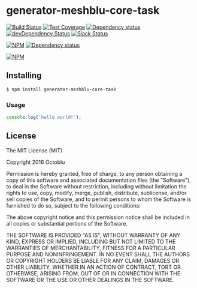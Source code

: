# generator-meshblu-core-task

[![Build Status](https://travis-ci.org/octoblu/meshblu-core-task-check-whitelist-message-from.svg?branch=master)](https://travis-ci.org/octoblu/meshblu-core-task-check-whitelist-message-from)
[![Test Coverage](https://codecov.io/gh/octoblu/meshblu-core-task-check-whitelist-message-from/branch/master/graph/badge.svg)](https://codecov.io/gh/octoblu/meshblu-core-task-check-whitelist-message-from)
[![Dependency status](http://img.shields.io/david/octoblu/meshblu-core-task-check-whitelist-message-from.svg?style=flat)](https://david-dm.org/octoblu/meshblu-core-task-check-whitelist-message-from)
[![devDependency Status](http://img.shields.io/david/dev/octoblu/meshblu-core-task-check-whitelist-message-from.svg?style=flat)](https://david-dm.org/octoblu/meshblu-core-task-check-whitelist-message-from#info=devDependencies)
[![Slack Status](http://community-slack.octoblu.com/badge.svg)](http://community-slack.octoblu.com)

[![NPM](https://nodei.co/npm/meshblu-core-task-check-whitelist-message-from.svg?style=flat)](https://npmjs.org/package/meshblu-core-task-check-whitelist-message-from)
[![Dependency status](http://img.shields.io/david/octoblu/generator-meshblu-core-task.svg?style=flat)](https://david-dm.org/octoblu/generator-meshblu-core-task)

[![NPM](https://nodei.co/npm/generator-meshblu-core-task.svg?style=flat)](https://npmjs.org/package/generator-meshblu-core-task)

## Installing

```bash
$ npm install generator-meshblu-core-task
```

### Usage

```javascript
console.log('hello world!');
```

## License

The MIT License (MIT)

Copyright 2016 Octoblu

Permission is hereby granted, free of charge, to any person obtaining a copy
of this software and associated documentation files (the "Software"), to deal
in the Software without restriction, including without limitation the rights
to use, copy, modify, merge, publish, distribute, sublicense, and/or sell
copies of the Software, and to permit persons to whom the Software is
furnished to do so, subject to the following conditions:

The above copyright notice and this permission notice shall be included in all
copies or substantial portions of the Software.

THE SOFTWARE IS PROVIDED "AS IS", WITHOUT WARRANTY OF ANY KIND, EXPRESS OR
IMPLIED, INCLUDING BUT NOT LIMITED TO THE WARRANTIES OF MERCHANTABILITY,
FITNESS FOR A PARTICULAR PURPOSE AND NONINFRINGEMENT. IN NO EVENT SHALL THE
AUTHORS OR COPYRIGHT HOLDERS BE LIABLE FOR ANY CLAIM, DAMAGES OR OTHER
LIABILITY, WHETHER IN AN ACTION OF CONTRACT, TORT OR OTHERWISE, ARISING FROM,
OUT OF OR IN CONNECTION WITH THE SOFTWARE OR THE USE OR OTHER DEALINGS IN THE
SOFTWARE.
